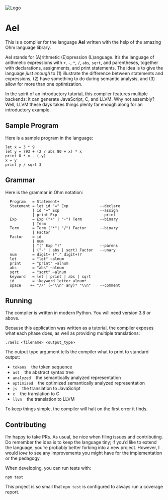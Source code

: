 ![Logo](https://raw.githubusercontent.com/rtoal/ael/main/docs/ael.png)

# Ael

This is a compiler for the language **Ael** written with the help of the amazing Ohm language library.

Ael stands for (A)rithmetic (E)xpression (L)anguage. It’s the language of arithmetic expressions with `+`, `-`, `*`, `/`, `abs`, `sqrt`, and parentheses, together with declarations, assignments, and print statements. The idea is to give the language _just enough_ to (1) illustrate the difference between statements and expressions, (2) have something to do during semantic analysis, and (3) allow for more than one optimization.

In the spirit of an introductory tutorial, this compiler features multiple backends: it can generate JavaScript, C, and LLVM. Why not assembly? Well, LLVM these days takes things plenty far enough along for an introductory example.

## Sample Program

Here is a sample program in the language:

```
let x = 3 * 9
let y = 793 + (2 / abs 80 + x) * x
print 8 * x - (-y)
x = y
print y / sqrt 3
```

## Grammar

Here is the grammar in Ohm notation:

```
  Program   = Statement+
  Statement = let id "=" Exp              --declare
            | id "=" Exp                  --assign
            | print Exp                   --print
  Exp       = Exp ("+" | "-") Term        --binary
            | Term
  Term      = Term ("*"| "/") Factor      --binary
            | Factor
  Factor    = id
            | num
            | "(" Exp ")"                 --parens
            | ("-" | abs | sqrt) Factor   --unary
  num       = digit+ ("." digit+)?
  let       = "let" ~alnum
  print     = "print" ~alnum
  abs       = "abs" ~alnum
  sqrt      = "sqrt" ~alnum
  keyword   = let | print | abs | sqrt
  id        = ~keyword letter alnum*
  space    += "//" (~"\\n" any)* "\\n"    --comment
```

## Running

The compiler is written in modern Python. You will need version 3.8 or above.

Because this application was written as a tutorial, the compiler exposes what each phase does, as well as providing multiple translations:

```
./aelc <filename> <output_type>
```

The output type argument tells the compiler what to print to standard output:

- `tokens` &nbsp;&nbsp; the token sequence
- `ast` &nbsp;&nbsp; the abstract syntax tree
- `analyzed` &nbsp;&nbsp; the semantically analyzed representation
- `optimized` &nbsp;&nbsp; the optimized semantically analyzed representation
- `js` &nbsp;&nbsp; the translation to JavaScript
- `c` &nbsp;&nbsp; the translation to C
- `llvm` &nbsp;&nbsp; the translation to LLVM

To keep things simple, the compiler will halt on the first error it finds.

## Contributing

I’m happy to take PRs. As usual, be nice when filing issues and contributing. Do remember the idea is to keep the language tiny; if you’d like to extend the language, you’re probably better forking into a new project. However, I would _love_ to see any improvements you might have for the implementation or the pedagogy.

When developing, you can run tests with:

```
npm test
```

This project is so small that `npm test` is configured to always run a coverage report.
